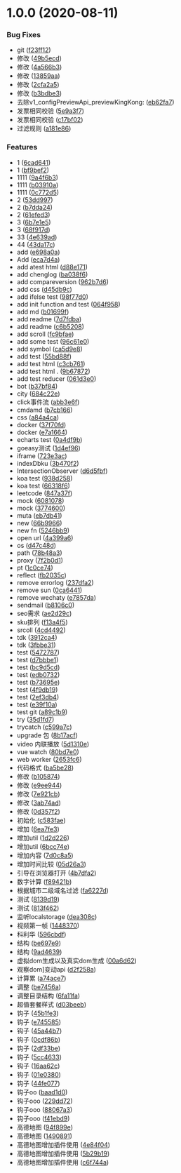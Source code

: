 # 1.0.0 (2020-08-11)


### Bug Fixes

* git ([f23ff12](https://github.com/Sunbridger/notes/commit/f23ff125bcb9d73ee58a610e6890b86b53c7c95f))
* 修改 ([49b5ecd](https://github.com/Sunbridger/notes/commit/49b5ecddb035d7c825b9bd4c6ec92ac713dcd16d))
* 修改 ([4a566b3](https://github.com/Sunbridger/notes/commit/4a566b32c42c7c5ef1dce939b4ab969bc238eb56))
* 修改 ([13859aa](https://github.com/Sunbridger/notes/commit/13859aaa5912a1244968a320ea6274470d864be8))
* 修改 ([2cfa2a5](https://github.com/Sunbridger/notes/commit/2cfa2a5483bf93ef5b8dd0524c9f09770048328b))
* 修改 ([b3bdbe3](https://github.com/Sunbridger/notes/commit/b3bdbe315cf3fac88fac90b788b4f438e7b464e2))
* 去除v1_configPreviewApi_previewKingKong: ([eb62fa7](https://github.com/Sunbridger/notes/commit/eb62fa73fd3191ae8de3cd61da3a6fb75f1eaa03))
* 发票相同校验 ([5e9a3f7](https://github.com/Sunbridger/notes/commit/5e9a3f70c80503e3082972002e7016f502f27435))
* 发票相同校验 ([c17bf02](https://github.com/Sunbridger/notes/commit/c17bf027db8e75ccc4d2f5c0eb7b432125dc57da))
* 过滤规则 ([a181e86](https://github.com/Sunbridger/notes/commit/a181e867b0a701f3be1af6c35e9b35cf9c1d007f))


### Features

* 1 ([6cad641](https://github.com/Sunbridger/notes/commit/6cad6416bb02802d059fabb6b05d5a51924c90c6))
* 1 ([bf9bef2](https://github.com/Sunbridger/notes/commit/bf9bef23462d05d851c1af5f049b47054a807a06))
* 1111 ([9a4f6b3](https://github.com/Sunbridger/notes/commit/9a4f6b330bdaae9e0f67a458491f59887a9f19c6))
* 1111 ([b03910a](https://github.com/Sunbridger/notes/commit/b03910a60ab7f69c30f604017ae610eabdfd4b74))
* 1111 ([0c772d5](https://github.com/Sunbridger/notes/commit/0c772d5564196d532455d36e2b5f6c2a5b8c8c61))
* 2 ([53dd997](https://github.com/Sunbridger/notes/commit/53dd997cec61d81b049d761d20f980aa2b9dc18c))
* 2 ([b7dda24](https://github.com/Sunbridger/notes/commit/b7dda242679c41b0b06ed85ee827f002d6aef0c6))
* 2 ([61efed3](https://github.com/Sunbridger/notes/commit/61efed3aa35be13eddc7817af1d8c5e0d6a79539))
* 3 ([6b7e1e5](https://github.com/Sunbridger/notes/commit/6b7e1e5f0d2b8c385189f7c7e812783e25bdd86e))
* 3 ([68f917d](https://github.com/Sunbridger/notes/commit/68f917da29960b90bdf84351e26483ddb42309b2))
* 33 ([4e639ad](https://github.com/Sunbridger/notes/commit/4e639ad6e6bb4e05f0bdaf5c63588fc683cf60a2))
* 44 ([43da17c](https://github.com/Sunbridger/notes/commit/43da17c2fa2cb3f65fe35d966fb6290a52f3c975))
* add ([e698a0a](https://github.com/Sunbridger/notes/commit/e698a0a9ff50998f3a22183776101b1f2343a604))
* Add ([eca7d4a](https://github.com/Sunbridger/notes/commit/eca7d4ae53cc0f3a71b46492df791a70253602cf))
* add  atest html ([d88e171](https://github.com/Sunbridger/notes/commit/d88e171235a422f1bc7bfb62dbac69627ff9be7d))
* add chenglog ([ba038f6](https://github.com/Sunbridger/notes/commit/ba038f60c06bbbcc6ddd9721b7d8417d5d380f6b))
* add compareversion ([962b7d6](https://github.com/Sunbridger/notes/commit/962b7d6e1a09683ebbbd6f011a8a3840ee4cebac))
* add css ([d45db9c](https://github.com/Sunbridger/notes/commit/d45db9ca88a0655206b66300ce9ed931e9e20dc4))
* add ifelse test ([98f77d0](https://github.com/Sunbridger/notes/commit/98f77d000d188dfe717671655b0507d7be824668))
* add init function and test ([064f958](https://github.com/Sunbridger/notes/commit/064f9582fa1b35895d88800d6e7631364fea1a57))
* add md ([b01699f](https://github.com/Sunbridger/notes/commit/b01699f4a5d0f4c124c4d7a35ff7ec0a646ae227))
* add readme ([7d7fdba](https://github.com/Sunbridger/notes/commit/7d7fdbaca9edd5ba76b1016b55a4148d601d6bf1))
* add readme ([c6b5208](https://github.com/Sunbridger/notes/commit/c6b5208e33cb4d312809cf8e2dd8ec135399e331))
* add scroll ([fc9bfae](https://github.com/Sunbridger/notes/commit/fc9bfaebc3e5313a659810b8756c83b58459e725))
* add some test ([96c61e0](https://github.com/Sunbridger/notes/commit/96c61e01223154ed9198acf8a5f0749d93d046c7))
* add symbol ([ca5d9e8](https://github.com/Sunbridger/notes/commit/ca5d9e89384f883e04c4337f4531596ac6169336))
* add test ([55bd88f](https://github.com/Sunbridger/notes/commit/55bd88fd09e63749f87a29005b5d569a828e08c8))
* add test html ([c3cb761](https://github.com/Sunbridger/notes/commit/c3cb7618c9e249cf6446760149ec052170f2e881))
* add test html . ([9b67872](https://github.com/Sunbridger/notes/commit/9b67872072b6f4a82aa91dcde3e684900e6aff79))
* add test reducer ([061d3e0](https://github.com/Sunbridger/notes/commit/061d3e0b786af14070a7fa3736f6c732aff9d4c3))
* bot ([b37bf84](https://github.com/Sunbridger/notes/commit/b37bf8445594a6152cda00a53bae50d7fbce8427))
* city ([684c22e](https://github.com/Sunbridger/notes/commit/684c22eed809fa27891e979d6718e0a2a6fb84cd))
* click事件流 ([abb3e6f](https://github.com/Sunbridger/notes/commit/abb3e6fc37c51147a5bdca66ce532cca54837dc9))
* cmdamd ([b7cb166](https://github.com/Sunbridger/notes/commit/b7cb166f842e6cedf2e6931c1a3c48001b3b24df))
* css ([a84a4ca](https://github.com/Sunbridger/notes/commit/a84a4cae1f214b5ac5377c6a022b6c2984725ff3))
* docker ([37f70fd](https://github.com/Sunbridger/notes/commit/37f70fda772ebe6b17969f8c38fdc35dfd3a3033))
* docker ([e7a1664](https://github.com/Sunbridger/notes/commit/e7a166466cc6dbc05f5d51c400f59b38fd691daa))
* echarts test ([0a4df9b](https://github.com/Sunbridger/notes/commit/0a4df9bf6cde4b8a33b7c67b0325a9c5998642e9))
* goeasy测试 ([1d4ef96](https://github.com/Sunbridger/notes/commit/1d4ef9668dea490ecb1cb975a8a4ef4c6c36d0a6))
* iframe ([723e3ac](https://github.com/Sunbridger/notes/commit/723e3ac2bd3b3a46884ca74cbc13832ea4be6bfb))
* indexDbku ([3b470f2](https://github.com/Sunbridger/notes/commit/3b470f276c4f3d0d6e6316838211eb3d7ae75909))
* IntersectionObserver ([d6d5fbf](https://github.com/Sunbridger/notes/commit/d6d5fbf3b7bbb08d844fa263a69ac2e7919b9d01))
* koa test ([938d258](https://github.com/Sunbridger/notes/commit/938d2580ea784091a902421b845f3d37e4707892))
* koa test ([66318f6](https://github.com/Sunbridger/notes/commit/66318f6effdeb8da3fab3bfd00951dc7d6f4120a))
* leetcode ([847a37f](https://github.com/Sunbridger/notes/commit/847a37f17f5009d871e2cced62fddac1366c8799))
* mock ([6081078](https://github.com/Sunbridger/notes/commit/608107828a5c02f18ddd6e4050a90d76c857ed66))
* mock ([3774600](https://github.com/Sunbridger/notes/commit/377460069101d88f5fda043cc0c75fab6cffd54a))
* muta ([eb7db41](https://github.com/Sunbridger/notes/commit/eb7db41098d0c46c15769c0f9c7b759effc9438d))
* new ([66b9966](https://github.com/Sunbridger/notes/commit/66b9966c00efe1a0b8d8b24b18620be73b4d2e7d))
* new fn ([5246bb9](https://github.com/Sunbridger/notes/commit/5246bb9ad5168ea64e75c0c03499212f1c7806a1))
* open url ([4a399a6](https://github.com/Sunbridger/notes/commit/4a399a65398d403686396d646d8d68715d6b3f57))
* os ([d47c48d](https://github.com/Sunbridger/notes/commit/d47c48dce932a98d54e3a97b78665abcc9f28c92))
* path ([78b48a3](https://github.com/Sunbridger/notes/commit/78b48a3b097049c8934f0d6c0f805ffe6cbc361a))
* proxy ([7f2b0d1](https://github.com/Sunbridger/notes/commit/7f2b0d19037e59d1316a554c6ed31922d7971e72))
* pt ([1c0ce74](https://github.com/Sunbridger/notes/commit/1c0ce743ffc7c0fb937546b5fb73ed50e5f8978c))
* reflect ([fb2035c](https://github.com/Sunbridger/notes/commit/fb2035c634b91d8edce2a2f8d3f649eadecd79e5))
* remove errorlog ([237dfa2](https://github.com/Sunbridger/notes/commit/237dfa29803746ebd9a128135d97b6f2d46bbe23))
* remove sun ([0ca6441](https://github.com/Sunbridger/notes/commit/0ca6441ff95809263424bf5d78ca1cc5920cf93c))
* remove wechaty ([e7857da](https://github.com/Sunbridger/notes/commit/e7857da28ebf09504266ff4bade1f9fbe8169a91))
* sendmail ([b8106c0](https://github.com/Sunbridger/notes/commit/b8106c0265793469485112e961ba1170f7336bbd))
* seo需求 ([ae2d29c](https://github.com/Sunbridger/notes/commit/ae2d29cf7ce2f5d08c9eb30d6a482619dc2da478))
* sku排列 ([f13a4f5](https://github.com/Sunbridger/notes/commit/f13a4f5581f58dac3dbfb503d35d6ca1a4e7e27f))
* srcoll ([4cd4492](https://github.com/Sunbridger/notes/commit/4cd4492141f0f4b2cc03436284acb7de86daaea1))
* tdk ([3912ca4](https://github.com/Sunbridger/notes/commit/3912ca4477895949caa533a6114ce4b160d3ad94))
* tdk ([3fbbe31](https://github.com/Sunbridger/notes/commit/3fbbe31ec041c71c3061dcdacda7501310aa53b8))
* test ([5472787](https://github.com/Sunbridger/notes/commit/54727871df03c52afa60866380106495f9e09008))
* test ([d7bbbe1](https://github.com/Sunbridger/notes/commit/d7bbbe1a4352091df5c8c8b380c441129d937b4b))
* test ([bc9d5cd](https://github.com/Sunbridger/notes/commit/bc9d5cde374502ab49a113691061b74ffb3b1ebc))
* test ([edb0732](https://github.com/Sunbridger/notes/commit/edb07326746c132e89a1f70f8a13e4bbc54839b3))
* test ([b73695e](https://github.com/Sunbridger/notes/commit/b73695e99ff05500ab11f2f72ffe86f4d3dcbd88))
* test ([4f9db19](https://github.com/Sunbridger/notes/commit/4f9db199b47e5500cb175ada709187c459059b3c))
* test ([2ef3db4](https://github.com/Sunbridger/notes/commit/2ef3db4d05c76fd7503962db0ab3953bc8d2aa51))
* test ([e39f10a](https://github.com/Sunbridger/notes/commit/e39f10a2c1d897e549d8768b5dce0138175681be))
* test git ([a89c1b9](https://github.com/Sunbridger/notes/commit/a89c1b9bc913ce46c5b9ff9ecc505ca26279958f))
* try ([35d1fd7](https://github.com/Sunbridger/notes/commit/35d1fd7383cffe2aa7f1e351e58ec9c3510842c7))
* trycatch ([c599a7c](https://github.com/Sunbridger/notes/commit/c599a7cbccb50c0bd4a6e5972456ff31e3f49419))
* upgrade 包 ([8b17acf](https://github.com/Sunbridger/notes/commit/8b17acf65551dc79641c051649882a1bca981eaa))
* video 内联播放 ([5d1310e](https://github.com/Sunbridger/notes/commit/5d1310e15616292d9bf0089a72aefe4a468f965d))
* vue watch ([80bd7e0](https://github.com/Sunbridger/notes/commit/80bd7e0f77d813ebac1a8b3aa82c69573cc70feb))
* web worker ([2653fc6](https://github.com/Sunbridger/notes/commit/2653fc65808056e248e4313f42577d0ac276b039))
* 代码格式 ([ba5be28](https://github.com/Sunbridger/notes/commit/ba5be284fd93be0ca2d3b6884e1fef4c475a96c3))
* 修改 ([b105874](https://github.com/Sunbridger/notes/commit/b10587411ce8300709e7d2a0b9933b57b4efacbe))
* 修改 ([e9ee944](https://github.com/Sunbridger/notes/commit/e9ee9446ee66583a30d61816003204a9abef1646))
* 修改 ([7e921cb](https://github.com/Sunbridger/notes/commit/7e921cb8e01bcc3f20f797b750a0bcec2bc166e6))
* 修改 ([3ab74ad](https://github.com/Sunbridger/notes/commit/3ab74ad2d2cc3f887bf4313008f9f8172b548648))
* 修改 ([0d357f2](https://github.com/Sunbridger/notes/commit/0d357f2d48829c7a2d2aabf59150e76b79a7b621))
* 初始化 ([c583fae](https://github.com/Sunbridger/notes/commit/c583faeafcd9f9cb247a6ba3cfc3f1ed9873ccaf))
* 增加 ([6ea7fe3](https://github.com/Sunbridger/notes/commit/6ea7fe33614760548c6c8258b7033d2ff1918821))
* 增加util ([1d2d226](https://github.com/Sunbridger/notes/commit/1d2d2266089f0b7e9e32508d5dc35208e8509e66))
* 增加util ([6bcc74e](https://github.com/Sunbridger/notes/commit/6bcc74e2db3003b1815086c173e01e146ac3a9e5))
* 增加内容 ([7d0c8a5](https://github.com/Sunbridger/notes/commit/7d0c8a50a40f1eca94364371c9f659f3d642fcf5))
* 增加时间比较 ([05d26a3](https://github.com/Sunbridger/notes/commit/05d26a35aaa082ff03f45a5c53430317c53ccd5e))
* 引导在浏览器打开 ([4b7dfa2](https://github.com/Sunbridger/notes/commit/4b7dfa243b04ed552ec006e4e03dd9ee5b1a81bc))
* 数字计算 ([f89421b](https://github.com/Sunbridger/notes/commit/f89421baab7fac613e74e40b0b4e42704348780a))
* 根据城市二级域名过滤 ([fa6227d](https://github.com/Sunbridger/notes/commit/fa6227d5f67c85779ad23c8cb745347ce96cf505))
* 测试 ([8139d19](https://github.com/Sunbridger/notes/commit/8139d19abd3d48e8ddb30e44e230a680d4cf72cb))
* 测试 ([813f462](https://github.com/Sunbridger/notes/commit/813f46211932061e2d80f3083dbc5ae2022c2497))
* 监听localstorage ([dea308c](https://github.com/Sunbridger/notes/commit/dea308c34d5b17c10b58060a6ed65491c258cce1))
* 视频第一帧 ([1448370](https://github.com/Sunbridger/notes/commit/1448370267c7ecd9675539240f7b2410197d8356))
* 科利华 ([596cbdf](https://github.com/Sunbridger/notes/commit/596cbdfefcb84f081940273c68aa443213f693ba))
* 结构 ([be697e9](https://github.com/Sunbridger/notes/commit/be697e96f36dd9672d7fa98ea64a0af7f132255b))
* 结构 ([9ad4639](https://github.com/Sunbridger/notes/commit/9ad46392d6d3de3f0870c1e18b64187ec5a3e3f5))
* 虚拟dom生成以及真实dom生成 ([00a6d62](https://github.com/Sunbridger/notes/commit/00a6d62fbce91c80704ebbc3e1c9f8df0196175f))
* 观察dom]变动api ([d2f258a](https://github.com/Sunbridger/notes/commit/d2f258a1914a708fabf054d1b98d054e0a5f4d83))
* 计算累 ([a74ace7](https://github.com/Sunbridger/notes/commit/a74ace78dded4e9773b648f33d2d9495905c2c90))
* 调整 ([be7456a](https://github.com/Sunbridger/notes/commit/be7456a05fd8b8865e2866d1a4268f0d9f23d45d))
* 调整目录结构 ([6fa11fa](https://github.com/Sunbridger/notes/commit/6fa11fa95983ea87be106c10695024ec0fbb402f))
* 超值套餐样式 ([d03beeb](https://github.com/Sunbridger/notes/commit/d03beebe4374b5bbf716e2ccf0539cf22ea8e1e7))
* 钩子 ([45b1fe3](https://github.com/Sunbridger/notes/commit/45b1fe3b13ab1fa6baf81070ff26d7edee50262b))
* 钩子 ([e745585](https://github.com/Sunbridger/notes/commit/e7455850d9e915e718f63b2ebb7f39bb900059db))
* 钩子 ([45a44b7](https://github.com/Sunbridger/notes/commit/45a44b7789e622965427db15da6d10c78d2a2be4))
* 钩子 ([0cdf86b](https://github.com/Sunbridger/notes/commit/0cdf86b62b037fb0087c3e804f9a02b852c412e0))
* 钩子 ([2df33be](https://github.com/Sunbridger/notes/commit/2df33be6260241f9c5871bb3eb2c8e04cd9ad669))
* 钩子 ([5cc4633](https://github.com/Sunbridger/notes/commit/5cc4633d44288723434818640497e88f7656a850))
* 钩子 ([16aa62c](https://github.com/Sunbridger/notes/commit/16aa62c1e7d121b88e9ce8f172545892de8cdd37))
* 钩子 ([01e0380](https://github.com/Sunbridger/notes/commit/01e03803c56b1229ed101341acf270a3933500a0))
* 钩子 ([44fe077](https://github.com/Sunbridger/notes/commit/44fe077d62c08afd191964971969aac6c8494cdc))
* 钩子oo ([baad1d0](https://github.com/Sunbridger/notes/commit/baad1d0c64fb85cecdf6d6c5addc2919c1f6167e))
* 钩子ooo ([229dd72](https://github.com/Sunbridger/notes/commit/229dd72e96e627c48c5dac9069c1f25e81950141))
* 钩子ooo ([88067a3](https://github.com/Sunbridger/notes/commit/88067a3bd385989d53deca6d2e4f41c2ca7e0326))
* 钩子ooo ([f41ebd9](https://github.com/Sunbridger/notes/commit/f41ebd9af774771926a1b7789d5e387e681f7b94))
* 高德地图 ([94f899e](https://github.com/Sunbridger/notes/commit/94f899e51dff087e8f6be82750b880e40907d367))
* 高德地图 ([1490891](https://github.com/Sunbridger/notes/commit/1490891c108bfd398d5457cd70ba3a0dddf9a02d))
* 高德地图增加插件使用 ([4e84f04](https://github.com/Sunbridger/notes/commit/4e84f0480be4ebe6e364a42e5b92d91effbc5dcc))
* 高德地图增加插件使用 ([5b29b19](https://github.com/Sunbridger/notes/commit/5b29b1984ff082c38e5e327f7368f28bdfef3d66))
* 高德地图增加插件使用 ([c6f744a](https://github.com/Sunbridger/notes/commit/c6f744afaece2194af865858c146105f59b6c3c5))



